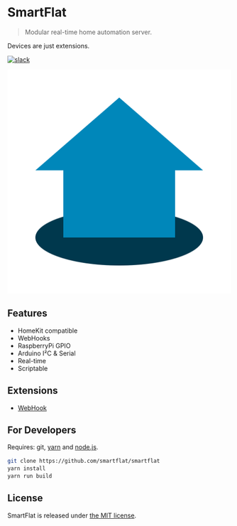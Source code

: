 # SmartFlat

> Modular real-time home automation server.

Devices are just extensions.

[![slack](https://slack.smartfl.at/badge.svg)](https://slack.smartfl.at)

![SmartFlat Logo](/logo.svg)

## Features

- HomeKit compatible
- WebHooks
- RaspberryPi GPIO
- Arduino I²C & Serial
- Real-time
- Scriptable

## Extensions

- [WebHook](https://github.com/smartflat/smartflat-webhooks)

## For Developers

Requires: git, [yarn](https://yarnpkg.com) and [node.js](https://nodejs.org).

```sh
git clone https://github.com/smartflat/smartflat
yarn install
yarn run build
```

## License

SmartFlat is released under [the MIT license](/license.md).
